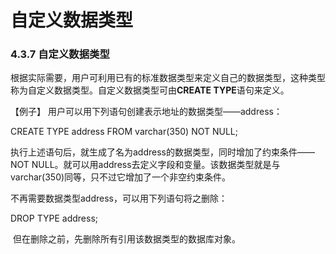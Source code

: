 # 自定义数据类型

### 4.3.7 自定义数据类型

 根据实际需要，用户可利用已有的标准数据类型来定义自己的数据类型，这种类型称为自定义数据类型。自定义数据类型可由**CREATE TYPE**语句来定义。

【例子】 用户可以用下列语句创建表示地址的数据类型——address：

 CREATE TYPE address FROM varchar(350) NOT NULL;

​     执行上述语句后，就生成了名为address的数据类型，同时增加了约束条件——NOT NULL。就可以用address去定义字段和变量。该数据类型就是与varchar(350)同等，只不过它增加了一个非空约束条件。

不再需要数据类型address，可以用下列语句将之删除：

 DROP TYPE address;

​      但在删除之前，先删除所有引用该数据类型的数据库对象。